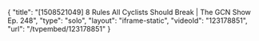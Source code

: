 {
    "title": "[1508521049] 8 Rules All Cyclists Should Break | The GCN Show Ep. 248",
    "type": "solo",
    "layout": "iframe-static",
    "videoId": "123178851",
    "url": "\/tvpembed\/123178851"
}